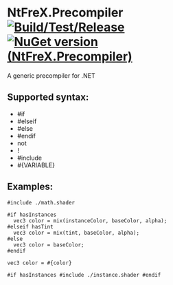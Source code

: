 # NtFreX.Precompiler [![Build/Test/Release](https://github.com/NtFreX/NtFreX.Precompiler/actions/workflows/main.yml/badge.svg)](https://github.com/NtFreX/NtFreX.Precompiler/actions/workflows/main.yml) [![NuGet version (NtFreX.Precompiler)](https://img.shields.io/nuget/v/NtFreX.Precompiler.svg)](https://www.nuget.org/packages/NtFreX.Precompiler/)

A generic precompiler for .NET

## Supported syntax:
 - #if
 - #elseif
 - #else
 - #endif
 - not
 - !
 - #include
 - #{VARIABLE}

## Examples:

```
#include ./math.shader
```

```
#if hasInstances
  vec3 color = mix(instanceColor, baseColor, alpha);
#elseif hasTint
  vec3 color = mix(tint, baseColor, alpha);
#else
  vec3 color = baseColor;
#endif
```

```
vec3 color = #{color}
```

```
#if hasInstances #include ./instance.shader #endif
```
